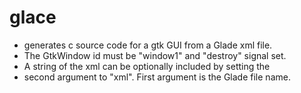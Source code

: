 # glace
* generates c source code for a gtk GUI from a Glade xml file.
* The GtkWindow id must be "window1" and "destroy" signal set.
* A string of the xml can be optionally included by setting the
* second argument to "xml". First argument is the Glade file name.
